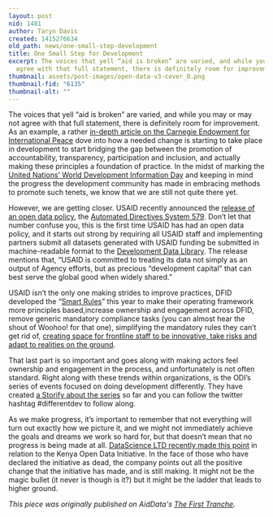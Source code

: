 ```yaml
---
layout: post
nid: 1481
author: Taryn Davis
created: 1415276634
old_path: news/one-small-step-development
title: One Small Step for Development
excerpt: The voices that yell “aid is broken” are varied, and while you may or may not
  agree with that full statement, there is definitely room for improvement.
thumbnail: assets/post-images/open-data-v3-cover_0.png
thumbnail-fid: "6135"
thumbnail-alt: ""
---
```


The voices that yell “aid is broken” are varied, and while you may or may not agree with that full statement, there is definitely room for improvement. As an example, a rather [in-depth article on the Carnegie Endowment for International Peace](http://carnegieendowment.org/2014/10/20/accountability-transparency-participation-and-inclusion-new-development-consensus) dove into how a needed change is starting to take place in development to start bridging the gap between the promotion of accountability, transparency, participation and inclusion, and actually making these principles a foundation of practice. In the midst of marking the [United Nations’ World Development Information Day](http://www.un.org/en/events/devinfoday/) and keeping in mind the progress the development community has made in embracing methods to promote such tenets, we know that we are still not quite there yet.

However, we are getting closer. USAID recently announced the [release of an open data policy](http://blog.usaid.gov/2014/10/announcing-usaids-open-data-policy/), the [Automated Directives System 579](http://www.usaid.gov/ads/policy/500/579). Don’t let that number confuse you, this is the first time USAID has had an open data policy, and it starts out strong by requiring all USAID staff and implementing partners submit all datasets generated with USAID funding be submitted in machine-readable format to the [Development Data Library](http://www.usaid.gov/data). The release mentions that, “USAID is committed to treating its data not simply as an output of Agency efforts, but as precious “development capital” that can best serve the global good when widely shared.”

USAID isn’t the only one making strides to improve practices, DFID developed the “[Smart Rules](https://www.gov.uk/government/publications/dfid-smart-rules-better-programme-delivery)” this year to make their operating framework more principles based,increase ownership and engagement across DFID, remove generic mandatory compliance tasks (you can almost hear the shout of Woohoo! for that one), simplifying the mandatory rules they can’t get rid of, [creating space for frontline staff to be innovative, take risks and adapt to realities on the ground](http://blogs.worldbank.org/publicsphere/dfid-changing-its-approach-better-address-underlying-causes-poverty-and-conflict-can-it-work-guest).

That last part is so important and goes along with making actors feel ownership and engagement in the process, and unfortunately is not often standard. Right along with these trends within organizations, is the ODI’s series of events focused on doing development differently. They have created [a Storify about the series](https://storify.com/odi_webmaster/doing-development-differently) so far and you can follow the twitter hashtag #differentdev to follow along.

As we make progress, it’s important to remember that not everything will turn out exactly how we picture it, and we might not immediately achieve the goals and dreams we work so hard for, but that doesn’t mean that no progress is being made at all. [DataScience LTD recently made this point](http://datascience.co.ke/blog/the-underplayed-outcomes-of-kenya-open-data-initiative/) in relation to the Kenya Open Data Initiative. In the face of those who have declared the initiative as dead, the company points out all the positive change that the initiative has made, and is still making. It might not be the magic bullet (it never is though is it?) but it might be the ladder that leads to higher ground.


*This piece was originally published on AidData's [The First Tranche](http://aiddata.org/blog/this-week-one-small-step-for-development-project-pulse-in-bhutan).*
